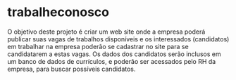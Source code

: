 # trabalheconosco

O objetivo deste projeto é criar um web site onde a empresa poderá publicar suas vagas de trabalhos disponíveis e os interessados (candidatos) em trabalhar na empresa poderão se cadastrar no site para se candidatarem a estas vagas. Os dados dos candidatos serão inclusos em um banco de dados de currículos, e poderão ser acessados pelo RH da empresa, para buscar possíveis candidatos.
